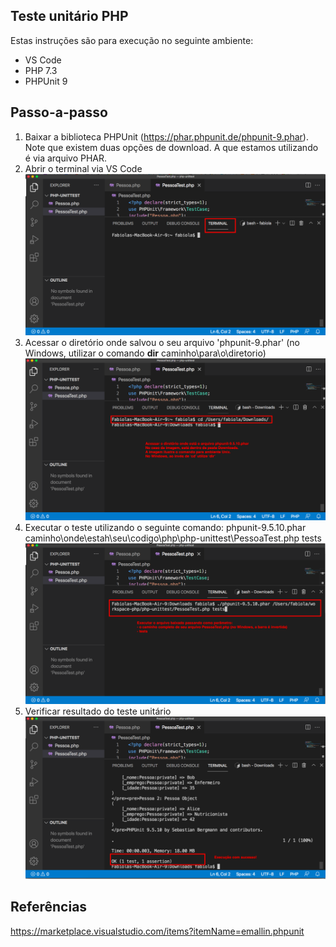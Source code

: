 ## Teste unitário PHP

Estas instruções são para execução no seguinte ambiente:
- VS Code
- PHP 7.3
- PHPUnit 9

## Passo-a-passo
1) Baixar a biblioteca PHPUnit (https://phar.phpunit.de/phpunit-9.phar). Note que existem duas opções de download. A que estamos utilizando é via arquivo PHAR.
2) Abrir o terminal via VS Code
![Acessar terminal VS Code](https://github.com/fabsfernandes/esof-tests/blob/main/php/acessar-terminal-vscode.png)
3) Acessar o diretório onde salvou o seu arquivo 'phpunit-9.phar' (no Windows, utilizar o comando **dir** caminho\para\o\diretorio)
![Acessar diretório](https://github.com/fabsfernandes/esof-tests/blob/main/php/acessar-diretorio-onde-bibliotecaphpunit-foisalva.png)
4) Executar o teste utilizando o seguinte comando: phpunit-9.5.10.phar caminho\onde\estah\seu\codigo\php\php-unittest\PessoaTest.php tests
![Acessar diretório](https://github.com/fabsfernandes/esof-tests/blob/main/php/execucao-phpunitest.png)
5) Verificar resultado do teste unitário
![Acessar diretório](https://github.com/fabsfernandes/esof-tests/blob/main/php/resultado-da-execucao.png)
 
 
 ## Referências
 https://marketplace.visualstudio.com/items?itemName=emallin.phpunit
